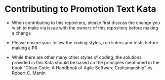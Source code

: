 # Contributing to Promotion Text Kata

- When contributing to this repository, please first discuss the change you wish to make via issue with the owners of this repository before making a change

- Please ensure your follow the coding styles, run linters and tests before making a PR

- While there are other many other styles of coding, the solutions provided in this Kata should be based on the principles mentioned in the book "Clean Code: A Handbook of Agile Software Craftsmanship" by Robert C. Martin